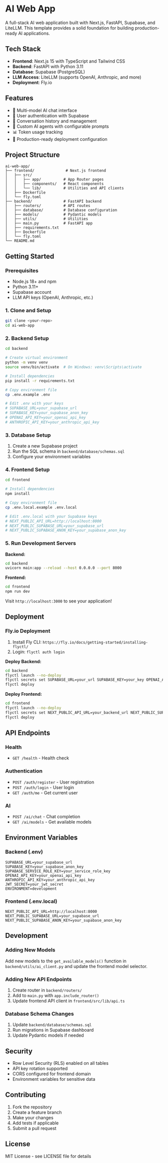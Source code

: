 # AI Web App

A full-stack AI web application built with Next.js, FastAPI, Supabase, and LiteLLM. This template provides a solid foundation for building production-ready AI applications.

## Tech Stack

- **Frontend**: Next.js 15 with TypeScript and Tailwind CSS
- **Backend**: FastAPI with Python 3.11
- **Database**: Supabase (PostgreSQL)
- **LLM Access**: LiteLLM (supports OpenAI, Anthropic, and more)
- **Deployment**: Fly.io

## Features

- 🤖 Multi-model AI chat interface
- 🔐 User authentication with Supabase
- 💬 Conversation history and management
- 🎯 Custom AI agents with configurable prompts
- 📊 Token usage tracking
- 🚀 Production-ready deployment configuration

## Project Structure

```
ai-web-app/
├── frontend/              # Next.js frontend
│   ├── src/
│   │   ├── app/          # App Router pages
│   │   ├── components/   # React components
│   │   └── lib/          # Utilities and API clients
│   ├── Dockerfile
│   └── fly.toml
├── backend/              # FastAPI backend
│   ├── routers/          # API routes
│   ├── database/         # Database configuration
│   ├── models/           # Pydantic models
│   ├── utils/            # Utilities
│   ├── main.py           # FastAPI app
│   ├── requirements.txt
│   ├── Dockerfile
│   └── fly.toml
└── README.md
```

## Getting Started

### Prerequisites

- Node.js 18+ and npm
- Python 3.11+
- Supabase account
- LLM API keys (OpenAI, Anthropic, etc.)

### 1. Clone and Setup

```bash
git clone <your-repo>
cd ai-web-app
```

### 2. Backend Setup

```bash
cd backend

# Create virtual environment
python -m venv venv
source venv/bin/activate  # On Windows: venv\Scripts\activate

# Install dependencies
pip install -r requirements.txt

# Copy environment file
cp .env.example .env

# Edit .env with your keys
# SUPABASE_URL=your_supabase_url
# SUPABASE_KEY=your_supabase_anon_key
# OPENAI_API_KEY=your_openai_api_key
# ANTHROPIC_API_KEY=your_anthropic_api_key
```

### 3. Database Setup

1. Create a new Supabase project
2. Run the SQL schema in `backend/database/schemas.sql`
3. Configure your environment variables

### 4. Frontend Setup

```bash
cd frontend

# Install dependencies
npm install

# Copy environment file
cp .env.local.example .env.local

# Edit .env.local with your Supabase keys
# NEXT_PUBLIC_API_URL=http://localhost:8000
# NEXT_PUBLIC_SUPABASE_URL=your_supabase_url
# NEXT_PUBLIC_SUPABASE_ANON_KEY=your_supabase_anon_key
```

### 5. Run Development Servers

**Backend:**
```bash
cd backend
uvicorn main:app --reload --host 0.0.0.0 --port 8000
```

**Frontend:**
```bash
cd frontend
npm run dev
```

Visit `http://localhost:3000` to see your application!

## Deployment

### Fly.io Deployment

1. Install Fly CLI: `https://fly.io/docs/getting-started/installing-flyctl/`
2. Login: `flyctl auth login`

**Deploy Backend:**
```bash
cd backend
flyctl launch --no-deploy
flyctl secrets set SUPABASE_URL=your_url SUPABASE_KEY=your_key OPENAI_API_KEY=your_key
flyctl deploy
```

**Deploy Frontend:**
```bash
cd frontend
flyctl launch --no-deploy
flyctl secrets set NEXT_PUBLIC_API_URL=your_backend_url NEXT_PUBLIC_SUPABASE_URL=your_url
flyctl deploy
```

## API Endpoints

### Health
- `GET /health` - Health check

### Authentication
- `POST /auth/register` - User registration
- `POST /auth/login` - User login
- `GET /auth/me` - Get current user

### AI
- `POST /ai/chat` - Chat completion
- `GET /ai/models` - Get available models

## Environment Variables

### Backend (.env)
```
SUPABASE_URL=your_supabase_url
SUPABASE_KEY=your_supabase_anon_key
SUPABASE_SERVICE_ROLE_KEY=your_service_role_key
OPENAI_API_KEY=your_openai_api_key
ANTHROPIC_API_KEY=your_anthropic_api_key
JWT_SECRET=your_jwt_secret
ENVIRONMENT=development
```

### Frontend (.env.local)
```
NEXT_PUBLIC_API_URL=http://localhost:8000
NEXT_PUBLIC_SUPABASE_URL=your_supabase_url
NEXT_PUBLIC_SUPABASE_ANON_KEY=your_supabase_anon_key
```

## Development

### Adding New Models

Add new models to the `get_available_models()` function in `backend/utils/ai_client.py` and update the frontend model selector.

### Adding New API Endpoints

1. Create router in `backend/routers/`
2. Add to `main.py` with `app.include_router()`
3. Update frontend API client in `frontend/src/lib/api.ts`

### Database Schema Changes

1. Update `backend/database/schemas.sql`
2. Run migrations in Supabase dashboard
3. Update Pydantic models if needed

## Security

- Row Level Security (RLS) enabled on all tables
- API key rotation supported
- CORS configured for frontend domain
- Environment variables for sensitive data

## Contributing

1. Fork the repository
2. Create a feature branch
3. Make your changes
4. Add tests if applicable
5. Submit a pull request

## License

MIT License - see LICENSE file for details